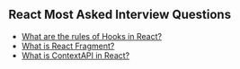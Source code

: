 ## React Most Asked Interview Questions

- [What are the rules of Hooks in React?](https://github.com/BekCodingAddict/Front-End/blob/master/Most%20Asked%20Interview%20Questions/React/Questions/1.React-Hooks-Rules.md)
- [What is React Fragment?](https://github.com/BekCodingAddict/Front-End/blob/master/Most%20Asked%20Interview%20Questions/React/Questions/React-Fragment.md)
- [What is ContextAPI in React?](https://github.com/BekCodingAddict/Front-End/blob/master/Most%20Asked%20Interview%20Questions/React/Questions/What-is-ContextAPI-in-React.md)
